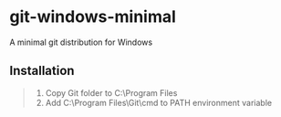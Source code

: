 # git-windows-minimal
A minimal git distribution for Windows

## Installation
> 1. Copy Git folder to C:\Program Files
> 2. Add C:\Program Files\Git\cmd to PATH environment variable
